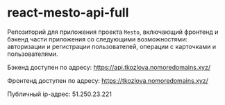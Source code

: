 # react-mesto-api-full
Репозиторий для приложения проекта `Mesto`, включающий фронтенд и бэкенд части приложения со следующими возможностями: авторизации и регистрации пользователей, операции с карточками и пользователями.

Бэкенд доступен по адресу: https://api.tkozlova.nomoredomains.xyz/

Фронтенд доступен по адресу: https://tkozlova.nomoredomains.xyz/

Публичный ip-адрес: 51.250.23.221
